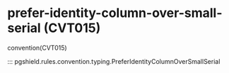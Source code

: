 # prefer-identity-column-over-small-serial (CVT015)

convention(CVT015)

::: pgshield.rules.convention.typing.PreferIdentityColumnOverSmallSerial

